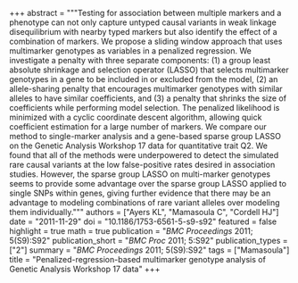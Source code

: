 +++
abstract = """Testing for association between multiple markers and a phenotype can not only capture untyped causal variants in weak linkage disequilibrium with nearby typed markers but also identify the effect of a combination of markers. We propose a sliding window approach that uses multimarker genotypes as variables in a penalized regression. We investigate a penalty with three separate components: (1) a group least absolute shrinkage and selection operator (LASSO) that selects multimarker genotypes in a gene to be included in or excluded from the model, (2) an allele-sharing penalty that encourages multimarker genotypes with similar alleles to have similar coefficients, and (3) a penalty that shrinks the size of coefficients while performing model selection. The penalized likelihood is minimized with a cyclic coordinate descent algorithm, allowing quick coefficient estimation for a large number of markers. We compare our method to single-marker analysis and a gene-based sparse group LASSO on the Genetic Analysis Workshop 17 data for quantitative trait Q2. We found that all of the methods were underpowered to detect the simulated rare causal variants at the low false-positive rates desired in association studies. However, the sparse group LASSO on multi-marker genotypes seems to provide some advantage over the sparse group LASSO applied to single SNPs within genes, giving further evidence that there may be an advantage to modeling combinations of rare variant alleles over modeling them individually."""
authors = ["Ayers KL", "Mamasoula C", "Cordell HJ"]
date = "2011-11-29"
doi = "10.1186/1753-6561-5-s9-s92"
featured = false
highlight = true
math = true
publication = "*BMC Proceedings* 2011; 5(S9):S92"
publication_short = "*BMC Proc* 2011; 5:S92"
publication_types = ["2"]
summary = "*BMC Proceedings* 2011; 5(S9):S92"
tags = ["Mamasoula"]
title = "Penalized-regression-based multimarker genotype analysis of Genetic Analysis Workshop 17 data"
+++
